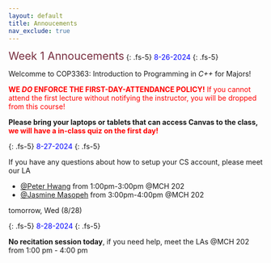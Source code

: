 ```yaml
---
layout: default
title: Annoucements
nav_exclude: true
---
```


<div class="code-example" markdown="1">
<span style="color:#782F40;font-size:16pt">Week 1 Annoucements</span>
{: .fs-5}
<span style="color:blue">8-26-2024</span>
{: .fs-5}

Welcomme to COP3363: Introduction to Programming in *C++* for Majors!

<span style="color:red">**WE *DO* ENFORCE THE FIRST-DAY-ATTENDANCE POLICY!** If you cannot attend the first lecture without notifying the instructor, you will be dropped from this course!</span>

**Please bring your laptops or tablets that can access Canvas to the class, <span style="color:red">we will have a in-class quiz on the first day!</span>**

{: .fs-5}
<span style="color:blue">8-27-2024</span>
{: .fs-5}

If you have any questions about how to setup your CS account, please meet our LA 

* [@Peter Hwang](docs/staff) from 1:00pm-3:00pm @MCH 202
* [@Jasmine Masopeh](docs/staff) from 3:00pm-4:00pm @MCH 202 

tomorrow, Wed (8/28)

{: .fs-5}
<span style="color:blue">8-28-2024</span>
{: .fs-5}

**No recitation session today**, if you need help, meet the LAs @MCH 202 from 1:00 pm - 4:00 pm

</div>

<!-- <div class="code-example" markdown="1">
<span style="color:#782F40;font-size:16pt">Week 1 Annoucements</span>
{: .fs-3}
8-26-2023
{: .fs-3}

Welcomme to COP3363: Introduction to Programming in *C++* for Majors!

**Please bring your laptops or tablets that have Canvas access to the class, <span style="color:red">we will have a in-class quiz on the first day!</span>**

</div> -->
